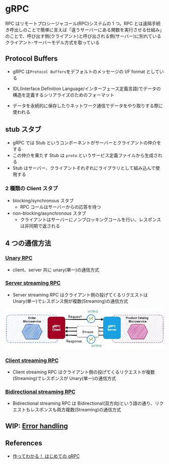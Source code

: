 # gRPC

RPC はリモートプロシージャコール(RPC)システムの 1 つ。RPC とは遠隔手続き呼出しのことで簡単に言えば「違うサーバーにある関数を実行させる仕組み」のことで、呼び出す側(クライアント)と呼び出される側(サーバー)に別れているクライアント-サーバーモデル方式を取っている

## Protocol Buffers

- gRPC は`Protocol Buffers`をデフォルトのメッセージの I/F format としている

- IDL(Interface Definition Language/インターフェース定義言語)でデータの構造を定義するシリアライズのためのフォーマット
- データを永続的に保存したりネットワーク通信でデータをやり取りする際に使われる

## stub スタブ

- gRPC では Stub というコンポーネントがサーバーとクライアントの仲介をする
- この仲介を果たす Stub は `proto` というサービス定義ファイルから生成される
- Stub はサーバー、クライアントそれぞれにライブラリとして組み込んで使用する

### 2 種類の Client スタブ

- blocking/synchronous スタブ
  - RPC コールはサーバーからの応答を待つ
- non-blocking/asynchronous スタブ
  - クライアントはサーバーにノンブロッキングコールを行い、レスポンスは非同期で返される

## 4 つの通信方法

### [Unary RPC](https://grpc.io/docs/what-is-grpc/core-concepts/#unary-rpc)

- client、server 共に unary(単一)の通信方式

### [Server streaming RPC](https://grpc.io/docs/what-is-grpc/core-concepts/#server-streaming-rpc)

- Server streaming RPC はクライアント側の投げてくるリクエストは Unary(単一)でレスポンス側が複数(Streaming)の通信方式

![Server streaming RPC](https://github.com/hiromaily/documents/raw/main/images/grpc-server-streaming.webp "Server streaming RPC")

### [Client streaming RPC](https://grpc.io/docs/what-is-grpc/core-concepts/#client-streaming-rpc)

- Client streaming RPC はクライアント側の投げてくるリクエストが複数(Streaming)でレスポンスが Unary(単一)の通信方式

### [Bidirectional streaming RPC](https://grpc.io/docs/what-is-grpc/core-concepts/#bidirectional-streaming-rpc)

- Bidirectional streaming RPC は Bidirectional(双方向)という語の通り、リクエストもレスポンスも両方複数(Streaming)の通信方式

## WIP: [Error handling](https://grpc.io/docs/guides/error/)

## References

- [作ってわかる！ はじめての gRPC](https://zenn.dev/hsaki/books/golang-grpc-starting)
